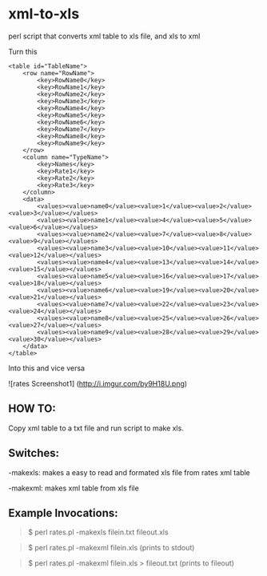 xml-to-xls
=====

perl script that converts xml table to xls file, and xls to xml

Turn this 
```
<table id="TableName">
	<row name="RowName">
		<key>RowName0</key>
		<key>RowName1</key>
		<key>RowName2</key>
		<key>RowName3</key>
		<key>RowName4</key>
		<key>RowName5</key>
		<key>RowName6</key>
		<key>RowName7</key>
		<key>RowName8</key>
		<key>RowName9</key>
	</row>
	<column name="TypeName">
		<key>Names</key>
		<key>Rate1</key>
		<key>Rate2</key>
		<key>Rate3</key>
	</column>
	<data>
		<values><value>name0</value><value>1</value><value>2</value><value>3</value></values>
		<values><value>name1</value><value>4</value><value>5</value><value>6</value></values>
		<values><value>name2</value><value>7</value><value>8</value><value>9</value></values>
		<values><value>name3</value><value>10</value><value>11</value><value>12</value></values>
		<values><value>name4</value><value>13</value><value>14</value><value>15</value></values>
		<values><value>name5</value><value>16</value><value>17</value><value>18</value></values>
		<values><value>name6</value><value>19</value><value>20</value><value>21</value></values>
		<values><value>name7</value><value>22</value><value>23</value><value>24</value></values>
		<values><value>name8</value><value>25</value><value>26</value><value>27</value></values>
		<values><value>name9</value><value>28</value><value>29</value><value>30</value></values>
	</data>
</table>
```

Into this and vice versa

![rates Screenshot1]
(http://i.imgur.com/by9H18U.png)


HOW TO:
-------
Copy xml table to a txt file and run script to make xls.

Switches:
---------

-makexls: makes a easy to read and formated xls file from rates xml table

-makexml: makes xml table from xls file

Example Invocations:
---------
>$ perl rates.pl -makexls filein.txt fileout.xls

>$ perl rates.pl -makexml filein.xls (prints to stdout)

>$ perl rates.pl -makexml filein.xls > fileout.txt (prints to fileout)
